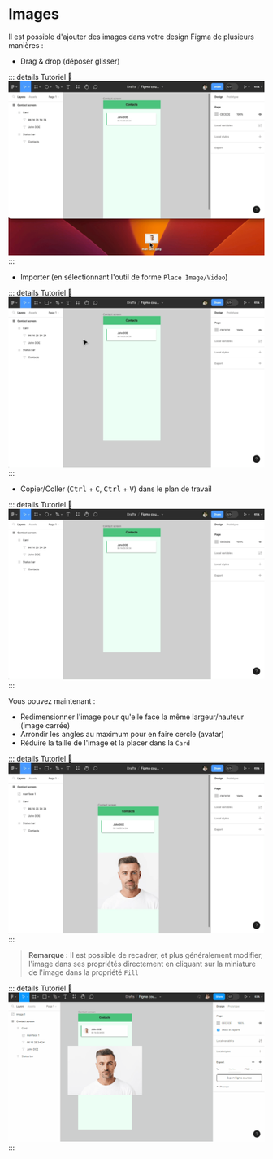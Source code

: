 # Images

Il est possible d'ajouter des images dans votre design Figma de plusieurs manières :
- Drag & drop (déposer glisser)

::: details Tutoriel 🎥
![image drag and drop](../../../assets/img/figma/theory/ui-elements/images/image-drag-and-drop.gif)
:::

- Importer (en sélectionnant l'outil de forme `Place Image/Video`)

::: details Tutoriel 🎥
![image import](../../../assets/img/figma/theory/ui-elements/images/image-import.gif)
:::

- Copier/Coller (<kbd>Ctrl</kbd> + <kbd>C</kbd>, <kbd>Ctrl</kbd> + <kbd>V</kbd>) dans le plan de travail

::: details Tutoriel 🎥
![image copy and paste](../../../assets/img/figma/theory/ui-elements/images/image-copy-and-paste.gif)
:::

Vous pouvez maintenant : 
- Redimensionner l'image pour qu'elle face la même largeur/hauteur (image carrée)
- Arrondir les angles au maximum pour en faire cercle (avatar)
- Réduire la taille de l'image et la placer dans la `Card`

::: details Tutoriel 🎥
![image resizing](../../../assets/img/figma/theory/ui-elements/images/image-resizing.gif)
:::

> **Remarque :** Il est possible de recadrer, et plus généralement modifier, l'image dans ses propriétés directement en cliquant sur la miniature de l'image dans la propriété `Fill`

::: details Tutoriel 🎥
![image properties](../../../assets/img/figma/theory/ui-elements/images/image-properties.gif)
:::